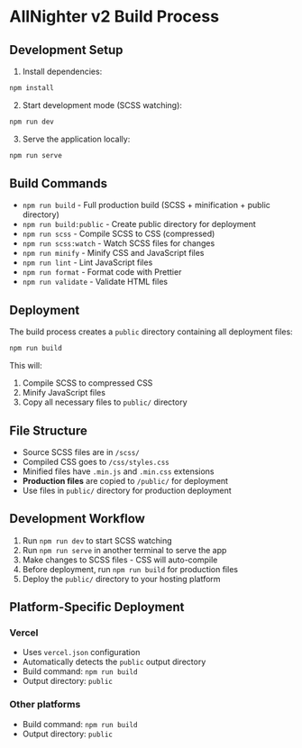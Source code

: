 # AllNighter v2 Build Process

## Development Setup

1. Install dependencies:
```bash
npm install
```

2. Start development mode (SCSS watching):
```bash
npm run dev
```

3. Serve the application locally:
```bash
npm run serve
```

## Build Commands

- `npm run build` - Full production build (SCSS + minification + public directory)
- `npm run build:public` - Create public directory for deployment
- `npm run scss` - Compile SCSS to CSS (compressed)
- `npm run scss:watch` - Watch SCSS files for changes
- `npm run minify` - Minify CSS and JavaScript files
- `npm run lint` - Lint JavaScript files
- `npm run format` - Format code with Prettier
- `npm run validate` - Validate HTML files

## Deployment

The build process creates a `public` directory containing all deployment files:

```bash
npm run build
```

This will:
1. Compile SCSS to compressed CSS
2. Minify JavaScript files  
3. Copy all necessary files to `public/` directory

## File Structure

- Source SCSS files are in `/scss/`
- Compiled CSS goes to `/css/styles.css`
- Minified files have `.min.js` and `.min.css` extensions
- **Production files** are copied to `/public/` for deployment
- Use files in `public/` directory for production deployment

## Development Workflow

1. Run `npm run dev` to start SCSS watching
2. Run `npm run serve` in another terminal to serve the app
3. Make changes to SCSS files - CSS will auto-compile
4. Before deployment, run `npm run build` for production files
5. Deploy the `public/` directory to your hosting platform

## Platform-Specific Deployment

### Vercel
- Uses `vercel.json` configuration
- Automatically detects the `public` output directory
- Build command: `npm run build`
- Output directory: `public`

### Other platforms
- Build command: `npm run build`
- Output directory: `public`
